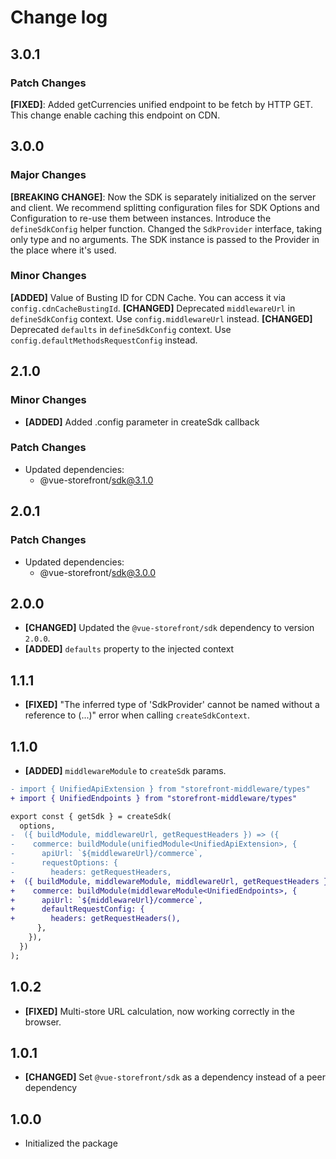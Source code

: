 # Change log

## 3.0.1

### Patch Changes

**[FIXED]**: Added getCurrencies unified endpoint to be fetch by HTTP GET. This change enable caching this endpoint on CDN.

## 3.0.0

### Major Changes

**[BREAKING CHANGE]**: Now the SDK is separately initialized on the server and client. We recommend splitting configuration files for SDK Options and Configuration to re-use them between instances. Introduce the `defineSdkConfig` helper function. Changed the `SdkProvider` interface, taking only type and no arguments. The SDK instance is passed to the Provider in the place where it's used.

### Minor Changes

**[ADDED]** Value of Busting ID for CDN Cache. You can access it via `config.cdnCacheBustingId`.
**[CHANGED]** Deprecated `middlewareUrl` in `defineSdkConfig` context. Use `config.middlewareUrl` instead.
**[CHANGED]** Deprecated `defaults` in `defineSdkConfig` context. Use `config.defaultMethodsRequestConfig` instead.

## 2.1.0

### Minor Changes

- **[ADDED]** Added .config parameter in createSdk callback

### Patch Changes

- Updated dependencies:
  - @vue-storefront/sdk@3.1.0

## 2.0.1

### Patch Changes

- Updated dependencies:
  - @vue-storefront/sdk@3.0.0

## 2.0.0

- **[CHANGED]** Updated the `@vue-storefront/sdk` dependency to version `2.0.0`.
- **[ADDED]** `defaults` property to the injected context

## 1.1.1

- **[FIXED]** "The inferred type of 'SdkProvider' cannot be named without a reference to (...)" error when calling `createSdkContext`.

## 1.1.0

- **[ADDED]** `middlewareModule` to `createSdk` params.

```diff [sdk.config.ts]
- import { UnifiedApiExtension } from "storefront-middleware/types"
+ import { UnifiedEndpoints } from "storefront-middleware/types"

export const { getSdk } = createSdk(
  options,
-  ({ buildModule, middlewareUrl, getRequestHeaders }) => ({
-    commerce: buildModule(unifiedModule<UnifiedApiExtension>, {
-      apiUrl: `${middlewareUrl}/commerce`,
-      requestOptions: {
-        headers: getRequestHeaders,
+  ({ buildModule, middlewareModule, middlewareUrl, getRequestHeaders }) => ({
+    commerce: buildModule(middlewareModule<UnifiedEndpoints>, {
+      apiUrl: `${middlewareUrl}/commerce`,
+      defaultRequestConfig: {
+        headers: getRequestHeaders(),
      },
    }),
  })
);
```

## 1.0.2

- **[FIXED]** Multi-store URL calculation, now working correctly in the browser.

## 1.0.1

- **[CHANGED]** Set `@vue-storefront/sdk` as a dependency instead of a peer dependency

## 1.0.0

- Initialized the package
